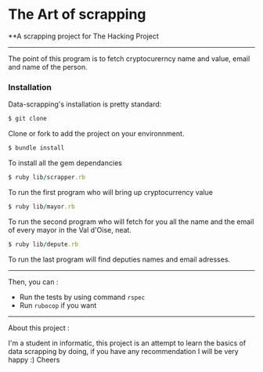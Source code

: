 # The Art of scrapping
**A scrapping project for The Hacking Project

----------

The point of this program is to fetch cryptocurerncy name and value, email and name of the person.

### Installation 
Data-scrapping's installation is pretty standard:

```sh
$ git clone
```
Clone or fork to add the project on your environnment.

```rb
$ bundle install
``` 
To install all the gem dependancies

```rb
$ ruby lib/scrapper.rb
```
To run the first program who will bring up cryptocurrency value

```rb
$ ruby lib/mayor.rb
```
To run the second program who will fetch for you all the name and the email of every mayor in the Val d'Oise, neat.

```rb
$ ruby lib/depute.rb
```
To run the last program will find deputies names and email adresses.

----------

Then, you can :
- Run the tests by using command `rspec`
- Run `rubocop` if you want

----------

About this project :

I'm a student in informatic, this project is an attempt to learn the basics of data scrapping by doing, if you have any recommendation I will be very happy :)
Cheers
